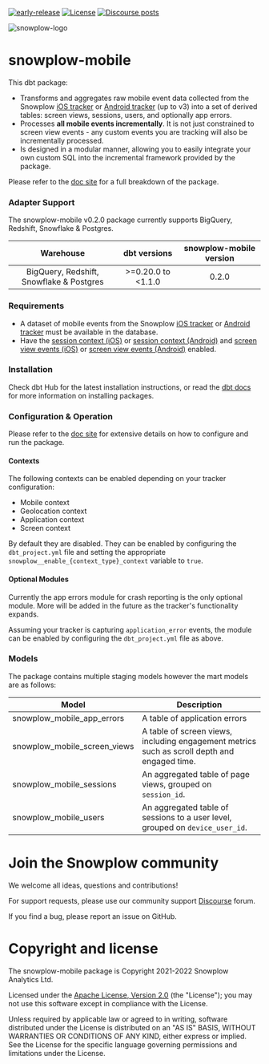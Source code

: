 [![early-release]][tracker-classificiation] [![License][license-image]][license] [![Discourse posts][discourse-image]][discourse]

![snowplow-logo](https://raw.githubusercontent.com/snowplow/dbt-snowplow-utils/main/assets/snowplow_logo.png)

# snowplow-mobile

This dbt package:

- Transforms and aggregates raw mobile event data collected from the Snowplow [iOS tracker][ios-tracker] or [Android tracker][android-tracker] (up to v3) into a set of derived tables: screen views, sessions, users, and optionally app errors.
- Processes **all mobile events incrementally**. It is not just constrained to screen view events - any custom events you are tracking will also be incrementally processed.
- Is designed in a modular manner, allowing you to easily integrate your own custom SQL into the incremental framework provided by the package.

Please refer to the [doc site][snowplow-mobile-docs] for a full breakdown of the package.

### Adapter Support

The snowplow-mobile v0.2.0 package currently supports BigQuery, Redshift, Snowflake & Postgres.

|                 Warehouse                |     dbt versions    | snowplow-mobile version |
|:----------------------------------------:|:-------------------:|:--------------------:|
| BigQuery, Redshift, Snowflake & Postgres | >=0.20.0 to <1.1.0  |         0.2.0        |

### Requirements

- A dataset of mobile events from the Snowplow [iOS tracker][ios-tracker] or [Android tracker][android-tracker] must be available in the database.
- Have the [session context (iOS)][ios-session-context] or [session context (Android)][android-session-context] and [screen view events (iOS)][ios-screen-views] or [screen view events (Android)][android-screen-views] enabled.

### Installation

Check dbt Hub for the latest installation instructions, or read the [dbt docs][dbt-package-docs] for more information on installing packages.

### Configuration & Operation

Please refer to the [doc site][snowplow-mobile-docs] for extensive details on how to configure and run the package.

#### Contexts

The following contexts can be enabled depending on your tracker configuration:

- Mobile context
- Geolocation context
- Application context
- Screen context

By default they are disabled. They can be enabled by configuring the `dbt_project.yml` file and setting the appropriate `snowplow__enable_{context_type}_context` variable to `true`.

#### Optional Modules

Currently the app errors module for crash reporting is the only optional module. More will be added in the future as the tracker's functionality expands.

Assuming your tracker is capturing `application_error` events, the module can be enabled by configuring the `dbt_project.yml` file as above.

### Models

The package contains multiple staging models however the mart models are as follows:

| Model                             | Description                                                                                |
|-----------------------------------|--------------------------------------------------------------------------------------------|
| snowplow_mobile_app_errors           | A table of application errors |
| snowplow_mobile_screen_views         | A table of screen views, including engagement metrics such as scroll depth and engaged time. |
| snowplow_mobile_sessions             | An aggregated table of page views, grouped on `session_id`.                          |
| snowplow_mobile_users                | An aggregated table of sessions to a user level, grouped on `device_user_id`.               |

# Join the Snowplow community

We welcome all ideas, questions and contributions!

For support requests, please use our community support [Discourse][discourse] forum.

If you find a bug, please report an issue on GitHub.

# Copyright and license

The snowplow-mobile package is Copyright 2021-2022 Snowplow Analytics Ltd.

Licensed under the [Apache License, Version 2.0][license] (the "License");
you may not use this software except in compliance with the License.

Unless required by applicable law or agreed to in writing, software
distributed under the License is distributed on an "AS IS" BASIS,
WITHOUT WARRANTIES OR CONDITIONS OF ANY KIND, either express or implied.
See the License for the specific language governing permissions and
limitations under the License.

[license]: http://www.apache.org/licenses/LICENSE-2.0
[license-image]: http://img.shields.io/badge/license-Apache--2-blue.svg?style=flat
[tracker-classificiation]: https://docs.snowplowanalytics.com/docs/collecting-data/collecting-from-own-applications/tracker-maintenance-classification/
[early-release]: https://img.shields.io/static/v1?style=flat&label=Snowplow&message=Early%20Release&color=014477&labelColor=9ba0aa&logo=data:image/png;base64,iVBORw0KGgoAAAANSUhEUgAAABAAAAAQCAMAAAAoLQ9TAAAAeFBMVEVMaXGXANeYANeXANZbAJmXANeUANSQAM+XANeMAMpaAJhZAJeZANiXANaXANaOAM2WANVnAKWXANZ9ALtmAKVaAJmXANZaAJlXAJZdAJxaAJlZAJdbAJlbAJmQAM+UANKZANhhAJ+EAL+BAL9oAKZnAKVjAKF1ALNBd8J1AAAAKHRSTlMAa1hWXyteBTQJIEwRgUh2JjJon21wcBgNfmc+JlOBQjwezWF2l5dXzkW3/wAAAHpJREFUeNokhQOCA1EAxTL85hi7dXv/E5YPCYBq5DeN4pcqV1XbtW/xTVMIMAZE0cBHEaZhBmIQwCFofeprPUHqjmD/+7peztd62dWQRkvrQayXkn01f/gWp2CrxfjY7rcZ5V7DEMDQgmEozFpZqLUYDsNwOqbnMLwPAJEwCopZxKttAAAAAElFTkSuQmCC

[ios-tracker]: https://docs.snowplowanalytics.com/docs/collecting-data/collecting-from-own-applications/objective-c-tracker/
[android-tracker]: https://docs.snowplowanalytics.com/docs/collecting-data/collecting-from-own-applications/android-tracker/
[tracker-docs]: https://docs.snowplowanalytics.com/docs/collecting-data/collecting-from-own-applications/

[ios-session-context]: https://docs.snowplowanalytics.com/docs/collecting-data/collecting-from-own-applications/mobile-trackers/previous-versions/objective-c-tracker/ios-tracker-1-7-0/#Standard_contexts
[ios-screen-views]: https://docs.snowplowanalytics.com/docs/collecting-data/collecting-from-own-applications/mobile-trackers/previous-versions/objective-c-tracker/ios-tracker-1-7-0/#tracking-features
[android-session-context]: https://docs.snowplowanalytics.com/docs/collecting-data/collecting-from-own-applications/mobile-trackers/previous-versions/android-tracker/android-1-7-0/#Standard_contexts
[android-screen-views]: https://docs.snowplowanalytics.com/docs/collecting-data/collecting-from-own-applications/mobile-trackers/previous-versions/android-tracker/android-1-7-0/#tracking-features


[dbt-package-docs]: https://docs.getdbt.com/docs/building-a-dbt-project/package-management

[discourse-image]: https://img.shields.io/discourse/posts?server=https%3A%2F%2Fdiscourse.snowplowanalytics.com%2F
[discourse]: http://discourse.snowplowanalytics.com/

[snowplow-mobile-docs]: https://snowplow.github.io/dbt-snowplow-mobile/#!/overview/snowplow_mobile
